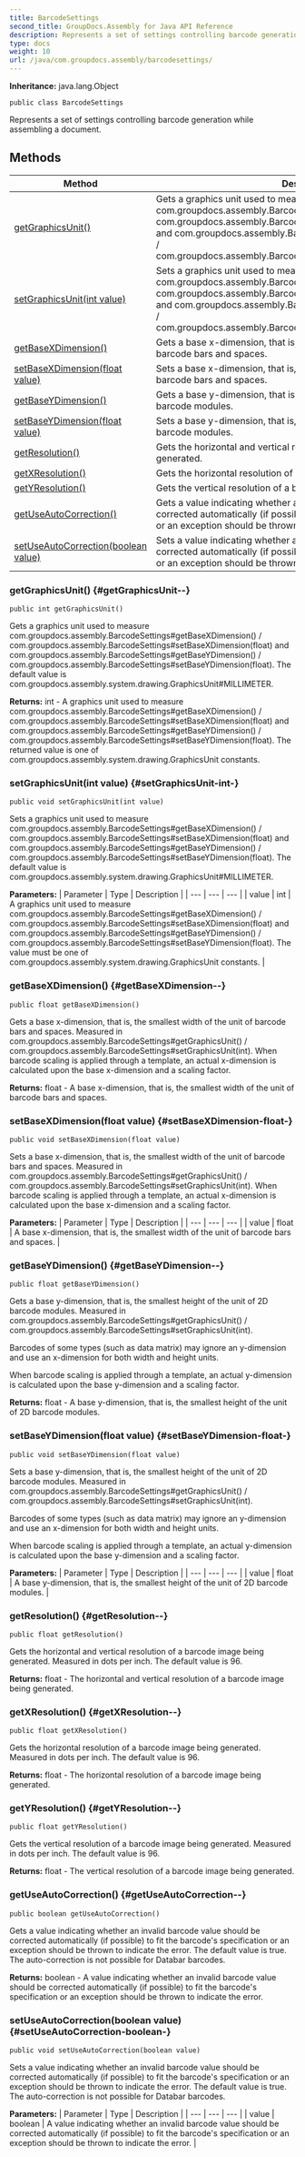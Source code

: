 ```yaml
---
title: BarcodeSettings
second_title: GroupDocs.Assembly for Java API Reference
description: Represents a set of settings controlling barcode generation while assembling a document.
type: docs
weight: 10
url: /java/com.groupdocs.assembly/barcodesettings/
---
```

**Inheritance:**
java.lang.Object
```
public class BarcodeSettings
```

Represents a set of settings controlling barcode generation while assembling a document.
## Methods

| Method | Description |
| --- | --- |
| [getGraphicsUnit()](#getGraphicsUnit--) | Gets a graphics unit used to measure com.groupdocs.assembly.BarcodeSettings\#getBaseXDimension() / com.groupdocs.assembly.BarcodeSettings\#setBaseXDimension(float) and com.groupdocs.assembly.BarcodeSettings\#getBaseYDimension() / com.groupdocs.assembly.BarcodeSettings\#setBaseYDimension(float). |
| [setGraphicsUnit(int value)](#setGraphicsUnit-int-) | Sets a graphics unit used to measure com.groupdocs.assembly.BarcodeSettings\#getBaseXDimension() / com.groupdocs.assembly.BarcodeSettings\#setBaseXDimension(float) and com.groupdocs.assembly.BarcodeSettings\#getBaseYDimension() / com.groupdocs.assembly.BarcodeSettings\#setBaseYDimension(float). |
| [getBaseXDimension()](#getBaseXDimension--) | Gets a base x-dimension, that is, the smallest width of the unit of barcode bars and spaces. |
| [setBaseXDimension(float value)](#setBaseXDimension-float-) | Sets a base x-dimension, that is, the smallest width of the unit of barcode bars and spaces. |
| [getBaseYDimension()](#getBaseYDimension--) | Gets a base y-dimension, that is, the smallest height of the unit of 2D barcode modules. |
| [setBaseYDimension(float value)](#setBaseYDimension-float-) | Sets a base y-dimension, that is, the smallest height of the unit of 2D barcode modules. |
| [getResolution()](#getResolution--) | Gets the horizontal and vertical resolution of a barcode image being generated. |
| [getXResolution()](#getXResolution--) | Gets the horizontal resolution of a barcode image being generated. |
| [getYResolution()](#getYResolution--) | Gets the vertical resolution of a barcode image being generated. |
| [getUseAutoCorrection()](#getUseAutoCorrection--) | Gets a value indicating whether an invalid barcode value should be corrected automatically (if possible) to fit the barcode's specification or an exception should be thrown to indicate the error. |
| [setUseAutoCorrection(boolean value)](#setUseAutoCorrection-boolean-) | Sets a value indicating whether an invalid barcode value should be corrected automatically (if possible) to fit the barcode's specification or an exception should be thrown to indicate the error. |
### getGraphicsUnit() {#getGraphicsUnit--}
```
public int getGraphicsUnit()
```


Gets a graphics unit used to measure com.groupdocs.assembly.BarcodeSettings\#getBaseXDimension() / com.groupdocs.assembly.BarcodeSettings\#setBaseXDimension(float) and com.groupdocs.assembly.BarcodeSettings\#getBaseYDimension() / com.groupdocs.assembly.BarcodeSettings\#setBaseYDimension(float). The default value is com.groupdocs.assembly.system.drawing.GraphicsUnit\#MILLIMETER.

**Returns:**
int - A graphics unit used to measure com.groupdocs.assembly.BarcodeSettings\#getBaseXDimension() / com.groupdocs.assembly.BarcodeSettings\#setBaseXDimension(float) and com.groupdocs.assembly.BarcodeSettings\#getBaseYDimension() / com.groupdocs.assembly.BarcodeSettings\#setBaseYDimension(float). The returned value is one of com.groupdocs.assembly.system.drawing.GraphicsUnit constants.
### setGraphicsUnit(int value) {#setGraphicsUnit-int-}
```
public void setGraphicsUnit(int value)
```


Sets a graphics unit used to measure com.groupdocs.assembly.BarcodeSettings\#getBaseXDimension() / com.groupdocs.assembly.BarcodeSettings\#setBaseXDimension(float) and com.groupdocs.assembly.BarcodeSettings\#getBaseYDimension() / com.groupdocs.assembly.BarcodeSettings\#setBaseYDimension(float). The default value is com.groupdocs.assembly.system.drawing.GraphicsUnit\#MILLIMETER.

**Parameters:**
| Parameter | Type | Description |
| --- | --- | --- |
| value | int | A graphics unit used to measure com.groupdocs.assembly.BarcodeSettings\#getBaseXDimension() / com.groupdocs.assembly.BarcodeSettings\#setBaseXDimension(float) and com.groupdocs.assembly.BarcodeSettings\#getBaseYDimension() / com.groupdocs.assembly.BarcodeSettings\#setBaseYDimension(float). The value must be one of com.groupdocs.assembly.system.drawing.GraphicsUnit constants. |

### getBaseXDimension() {#getBaseXDimension--}
```
public float getBaseXDimension()
```


Gets a base x-dimension, that is, the smallest width of the unit of barcode bars and spaces. Measured in com.groupdocs.assembly.BarcodeSettings\#getGraphicsUnit() / com.groupdocs.assembly.BarcodeSettings\#setGraphicsUnit(int). When barcode scaling is applied through a template, an actual x-dimension is calculated upon the base x-dimension and a scaling factor.

**Returns:**
float - A base x-dimension, that is, the smallest width of the unit of barcode bars and spaces.
### setBaseXDimension(float value) {#setBaseXDimension-float-}
```
public void setBaseXDimension(float value)
```


Sets a base x-dimension, that is, the smallest width of the unit of barcode bars and spaces. Measured in com.groupdocs.assembly.BarcodeSettings\#getGraphicsUnit() / com.groupdocs.assembly.BarcodeSettings\#setGraphicsUnit(int). When barcode scaling is applied through a template, an actual x-dimension is calculated upon the base x-dimension and a scaling factor.

**Parameters:**
| Parameter | Type | Description |
| --- | --- | --- |
| value | float | A base x-dimension, that is, the smallest width of the unit of barcode bars and spaces. |

### getBaseYDimension() {#getBaseYDimension--}
```
public float getBaseYDimension()
```


Gets a base y-dimension, that is, the smallest height of the unit of 2D barcode modules. Measured in com.groupdocs.assembly.BarcodeSettings\#getGraphicsUnit() / com.groupdocs.assembly.BarcodeSettings\#setGraphicsUnit(int).

Barcodes of some types (such as data matrix) may ignore an y-dimension and use an x-dimension for both width and height units.

When barcode scaling is applied through a template, an actual y-dimension is calculated upon the base y-dimension and a scaling factor.

**Returns:**
float - A base y-dimension, that is, the smallest height of the unit of 2D barcode modules.
### setBaseYDimension(float value) {#setBaseYDimension-float-}
```
public void setBaseYDimension(float value)
```


Sets a base y-dimension, that is, the smallest height of the unit of 2D barcode modules. Measured in com.groupdocs.assembly.BarcodeSettings\#getGraphicsUnit() / com.groupdocs.assembly.BarcodeSettings\#setGraphicsUnit(int).

Barcodes of some types (such as data matrix) may ignore an y-dimension and use an x-dimension for both width and height units.

When barcode scaling is applied through a template, an actual y-dimension is calculated upon the base y-dimension and a scaling factor.

**Parameters:**
| Parameter | Type | Description |
| --- | --- | --- |
| value | float | A base y-dimension, that is, the smallest height of the unit of 2D barcode modules. |

### getResolution() {#getResolution--}
```
public float getResolution()
```


Gets the horizontal and vertical resolution of a barcode image being generated. Measured in dots per inch. The default value is 96.

**Returns:**
float - The horizontal and vertical resolution of a barcode image being generated.
### getXResolution() {#getXResolution--}
```
public float getXResolution()
```


Gets the horizontal resolution of a barcode image being generated. Measured in dots per inch. The default value is 96.

**Returns:**
float - The horizontal resolution of a barcode image being generated.
### getYResolution() {#getYResolution--}
```
public float getYResolution()
```


Gets the vertical resolution of a barcode image being generated. Measured in dots per inch. The default value is 96.

**Returns:**
float - The vertical resolution of a barcode image being generated.
### getUseAutoCorrection() {#getUseAutoCorrection--}
```
public boolean getUseAutoCorrection()
```


Gets a value indicating whether an invalid barcode value should be corrected automatically (if possible) to fit the barcode's specification or an exception should be thrown to indicate the error. The default value is true. The auto-correction is not possible for Databar barcodes.

**Returns:**
boolean - A value indicating whether an invalid barcode value should be corrected automatically (if possible) to fit the barcode's specification or an exception should be thrown to indicate the error.
### setUseAutoCorrection(boolean value) {#setUseAutoCorrection-boolean-}
```
public void setUseAutoCorrection(boolean value)
```


Sets a value indicating whether an invalid barcode value should be corrected automatically (if possible) to fit the barcode's specification or an exception should be thrown to indicate the error. The default value is true. The auto-correction is not possible for Databar barcodes.

**Parameters:**
| Parameter | Type | Description |
| --- | --- | --- |
| value | boolean | A value indicating whether an invalid barcode value should be corrected automatically (if possible) to fit the barcode's specification or an exception should be thrown to indicate the error. |

